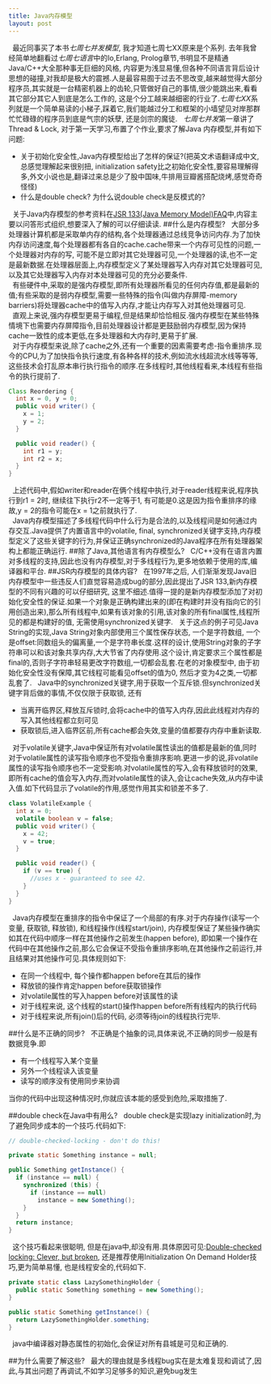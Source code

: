 ```yaml
---
title: Java内存模型
layout: post
---
```

&nbsp;&nbsp;最近同事买了本书*七周七并发模型*, 我才知道七周七XX原来是个系列. 去年我曾经简单地翻看过*七周七语言*中的Io,Erlang, Prolog章节,书明显不是精通Java/C++大全那种事无巨细的风格, 内容更为浅显易懂,但各种不同语言背后设计思想的碰撞,对我却是极大的震撼.人是最容易囿于过去不思改变,越来越觉得大部分程序员,其实就是一台精密机器上的齿轮,只管做好自己的事情,很少能跳出来,看看其它部分其它人到底是怎么工作的, 这是个分工越来越细密的行业了.*七周七XX*系列就是一个简单易读的小梯子,踩着它,我们能越过分工和框架的小墙望见对岸那群忙忙碌碌的程序员到底是气宗的妖孽, 还是剑宗的魔徒.
&nbsp;&nbsp;*七周七并发*第一章讲了Thread & Lock, 对于第一天学习,布置了个作业,要求了解Java 内存模型,并有如下问题:
*  关于初始化安全性,Java内存模型给出了怎样的保证?(把英文术语翻译成中文, 总感觉理解起来很别扭, initialization safety比之初始化安全性,要容易理解得多,外文小说也是,翻译过来总是少了股中国味,牛排用豆瓣酱搭配烧烤,感觉奇奇怪怪)
*   什么是double check? 为什么说double check是反模式的?

&nbsp;&nbsp;关于Java内存模型的参考资料在[JSR 133(Java Memory Model)FAQ](http://www.cs.umd.edu/~pugh/java/memoryModel/jsr-133-faq.html#conclusion)中,内容主要以问答形式组织,想要深入了解的可以仔细读读.
##什么是内存模型?
&nbsp;&nbsp;大部分多处理器计算机都是采取单内存的结构,各个处理器通过总线竞争访问内存.为了加快内存访问速度,每个处理器都有各自的cache.cache带来一个内存可见性的问题,一个处理器对内存的写, 可能不是立即对其它处理器可见,一个处理器的读,也不一定是最新数据.在处理器层面上,内存模型定义了某处理器写入内存对其它处理器可见, 以及其它处理器写入内存对本处理器可见的充分必要条件.    
&nbsp;&nbsp;有些硬件中,采取的是强内存模型,即所有处理器所看见的任何内存值,都是最新的值;有些采取的是弱内存模型,需要一些特殊的指令(叫做内存屏障-memory barriers)将处理器cache中的值写入内存,才能让内存写入对其他处理器可见.    
&nbsp;&nbsp;直观上来说,强内存模型更易于编程,但是结果却恰恰相反.强内存模型在某些特殊情境下也需要内存屏障指令,目前处理器设计都是更鼓励弱内存模型,因为保持cache一致性的成本更低,在多处理器和大内存时,更易于扩展.    
&nbsp;&nbsp;对于内存模型来说,除了cache之外,还有一个重要的因素需要考虑-指令重排序.现今的CPU,为了加快指令执行速度,有各种各样的技术,例如流水线超流水线等等等,这些技术会打乱原本串行执行指令的顺序.在多线程时,其他线程看来,本线程有些指令的执行提前了.     
```java
Class Reordering {
  int x = 0, y = 0;
  public void writer() {
    x = 1;
    y = 2;
  }

  public void reader() {
    int r1 = y;
    int r2 = x;
  }
}
```
&nbsp;&nbsp;上述代码中,假如writer和reader在俩个线程中执行,对于reader线程来说,程序执行到r1 = 2时, 继续往下执行r2不一定等于1, 有可能是0.这是因为指令重排序的缘故,y = 2的指令可能在x = 1之前就执行了.    
&nbsp;&nbsp;Java内存模型描述了多线程代码中什么行为是合法的,以及线程间是如何通过内存交互.Java提供了内置语言中的volatile, final, synchronized关键字支持,内存模型定义了这些关键字的行为,并保证正确synchronized的Java程序在所有处理器架构上都能正确运行.
##除了Java,其他语言有内存模型么?
&nbsp;&nbsp;C/C++没有在语言内置对多线程的支持,因此也没有内存模型,对于多线程行为,更多地依赖于使用的库,编译器和平台.
##JSR内存模型的具体内容?
&nbsp;&nbsp;在1997年之后, 人们渐渐发现Java旧内存模型中一些违反人们直觉容易造成bug的部分,因此提出了JSR 133,新内存模型的不同有兴趣的可以仔细研究, 这里不细述.值得一提的是新内存模型添加了对初始化安全性的保证.如果一个对象是正确构建出来的(即在构建时并没有指向它的引用创造出来),那么所有线程中,如果有该对象的引用,该对象的所有final属性,线程所见的都是构建好的值, 无需使用synchronized关键字.
&nbsp;&nbsp;关于这点的例子可见Java String的实现,Java String对象内部使用三个属性保存状态, 一个是字符数组, 一个是offset:同数组头的偏离量,一个是字符串长度.这样的设计,使用String对象的子字符串可以和该对象共享内存,大大节省了内存使用.这个设计,肯定要求三个属性都是final的,否则子字符串轻易更改字符数组,一切都会乱套.在老的对象模型中, 由于初始化安全性没有保障,其它线程可能看见offset的值为0, 然后才变为4之类,一切都乱套了.
&nbsp;&nbsp;Java中的synchronized关键字,用于获取一个互斥锁.但synchronized关键字背后做的事情,不仅仅限于获取锁, 还有
*  当离开临界区,释放互斥锁时,会将cache中的值写入内存,因此此线程对内存的写入其他线程都立刻可见
*  获取锁后,进入临界区前,所有cache都会失效,变量的值都要存内存中重新读取.

&nbsp;&nbsp;对于volatile关键字,Java中保证所有对volatile属性读出的值都是最新的值,同时对于volatile属性的读写指令顺序也不受指令重排序影响.更进一步的说,非volatile属性的读写指令顺序也不一定受影响.对volatile属性的写入,会有释放锁时的效果,即所有cache的值会写入内存,而对volatile属性的读入,会让cache失效,从内存中读入值.如下代码显示了volatile的作用,感觉作用其实和锁差不多了.
```java
class VolatileExample {
  int x = 0;
  volatile boolean v = false;
  public void writer() {
    x = 42;
    v = true;
  }

  public void reader() {
    if (v == true) {
      //uses x - guaranteed to see 42.
    }
  }
}
```

&nbsp;&nbsp;Java内存模型在重排序的指令中保证了一个局部的有序.对于内存操作(读写一个变量, 获取锁, 释放锁), 和线程操作(线程start/join), 内存模型保证了某些操作确实如其在代码中顺序一样在其他操作之前发生(happen before), 即如果一个操作在代码中在其他操作之前,那么它会保证不受指令重排序影响,在其他操作之前运行,并且结果对其他操作可见.具体规则如下:
*   在同一个线程中, 每个操作都happen before在其后的操作
*   释放锁的操作肯定happen before获取锁操作
*   对volatile属性的写入happen before对该属性的读
*   对于线程来说, 这个线程的start()操作happen before所有线程内的执行代码
*   对于线程来说,所有join()后的代码, 必须等待join的线程执行完毕.


##什么是不正确的同步?
&nbsp;&nbsp;不正确是个抽象的词,具体来说,不正确的同步一般是有数据竞争.即
*  有一个线程写入某个变量
*  另外一个线程读入该变量
*  读写的顺序没有使用同步来协调

当你的代码中出现这种情况时,你就应该本能的感受到危险,采取措施了.

##double check在Java中有用么?
&nbsp;&nbsp;double check是实现lazy initialization时,为了避免同步成本的一个技巧.代码如下:
```java
// double-checked-locking - don't do this!

private static Something instance = null;

public Something getInstance() {
  if (instance == null) {
    synchronized (this) {
      if (instance == null)
        instance = new Something();
    }
  }
  return instance;
}
```
&nbsp;&nbsp;这个技巧看起来很聪明, 但是在java中,却没有用.具体原因可见:[Double-checked locking: Clever, but broken](http://www.javaworld.com/article/2074979/java-concurrency/double-checked-locking--clever--but-broken.html), 还是推荐使用Initialization On Demand Holder技巧,更为简单易懂, 也是线程安全的,代码如下.
```java
private static class LazySomethingHolder {
  public static Something something = new Something();
}

public static Something getInstance() {
  return LazySomethingHolder.something;
}
```
&nbsp;&nbsp;java中编译器对静态属性的初始化,会保证对所有县城是可见和正确的.

##为什么需要了解这些?
&nbsp;&nbsp;最大的理由就是多线程bug实在是太难复现和调试了,因此,与其出问题了再调试,不如学习足够多的知识,避免bug发生